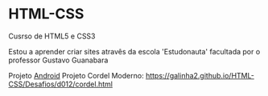 # HTML-CSS
 Cusrso de HTML5 e CSS3

 Estou a aprender criar sites atravês da escola 'Estudonauta' facultada por o professor Gustavo Guanabara

Projeto <a href="https://galinha2.github.io/HTML-CSS/Desafios/d010/index.html
">Android</a>
 Projeto Cordel Moderno: https://galinha2.github.io/HTML-CSS/Desafios/d012/cordel.html

